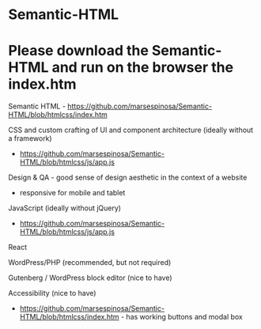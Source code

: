 # Semantic-HTML

# Please download the Semantic-HTML and run on the browser the index.htm

Semantic HTML - https://github.com/marsespinosa/Semantic-HTML/blob/htmlcss/index.htm

CSS and custom crafting of UI and component architecture (ideally without a framework)
- https://github.com/marsespinosa/Semantic-HTML/blob/htmlcss/js/app.js

Design & QA - good sense of design aesthetic in the context of a website 
- responsive for mobile and tablet

JavaScript (ideally without jQuery)

- https://github.com/marsespinosa/Semantic-HTML/blob/htmlcss/js/app.js


React

WordPress/PHP (recommended, but not required)

Gutenberg / WordPress block editor (nice to have)

Accessibility (nice to have)  
- https://github.com/marsespinosa/Semantic-HTML/blob/htmlcss/index.htm - has working buttons and modal box
